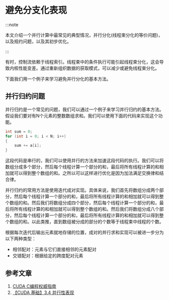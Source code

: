 # 避免分支化表现

:::note

本文介绍一个并行计算中最常见的典型情况，并行分化(线程束分化的等价问题)，以及规约问题，以及其初步优化。

:::

有时，控制流依赖于线程索引。线程束中的条件执行可能引起线程束分化，这会导致内核性能变差。通过重新组织数据的获取模式，可以减少或避免线程束分化。

下面我们用一个例子来学习避免并行分化的基本方法。

## 并行归约问题

并行归约是一个常见的问题，我们可以通过一个例子来学习并行归约的基本方法。假设我们要对有N个元素的整数数组求和。我们可以使用下面的代码来实现这个功能。

```cpp
int sum = 0;
for (int i = 0; i < N; i++)
{
    sum += a[i];
}
```

这段代码是串行的，我们可以使用并行的方法来加速这段代码的执行。我们可以将数组分成多个部分，然后每个线程计算一个部分的和，最后将所有线程计算的和相加就可以得到整个数组的和。之所以可以这样进行优化是因为加法满足交换律和结合律。

并行归约的常用方法是使用迭代成对实现。具体来说，我们首先将数组分成两个部分，然后每个线程计算一个部分的和，最后将所有线程计算的和相加就可以得到整个数组的和。然后我们将数组分成四个部分，然后每个线程计算一个部分的和，最后将所有线程计算的和相加就可以得到整个数组的和。然后我们将数组分成八个部分，然后每个线程计算一个部分的和，最后将所有线程计算的和相加就可以得到整个数组的和。以此类推，直到数组被分成的部分的个数等于线程束中线程的个数。

根据每次迭代后输出元素就地存储的位置，成对的并行求和实现可以被进一步分为以下两种类型：

- 相邻配对：元素与它们直接相邻的元素配对
- 交错配对：根据给定的跨度配对元素





## 参考文章

1. [CUDA C编程权威指南](https://www.baidu.com/s?ie=utf-8&f=8&rsv_bp=1&rsv_idx=1&tn=baidu&wd=CUDA%20C%E7%BC%96%E7%A8%8B%E6%9D%83%E5%A8%81%E6%8C%87%E5%8D%97&fenlei=256&rsv_pq=0xfed4a61a000e3772&rsv_t=0d02lKS%2Blx%2BdvIVO447ej8nu1F1JZ2R2sUUEGNoSYLiNj3M8QV7s%2FscVGcDD&rqlang=en&rsv_enter=1&rsv_dl=tb&rsv_sug3=2&rsv_sug1=2&rsv_sug7=101&rsv_sug2=0&rsv_btype=i&prefixsug=%2526lt%253BUDA%2520%2526lt%253B%25E7%25BC%2596%25E7%25A8%258B%25E6%259D%2583%25E5%25A8%2581%25E6%258C%2587%25E5%258D%2597&rsp=9&inputT=4428&rsv_sug4=4428)
2. [【CUDA 基础】3.4 并行性表现](https://face2ai.com/CUDA-F-3-3-%E5%B9%B6%E8%A1%8C%E6%80%A7%E8%A1%A8%E7%8E%B0/)





